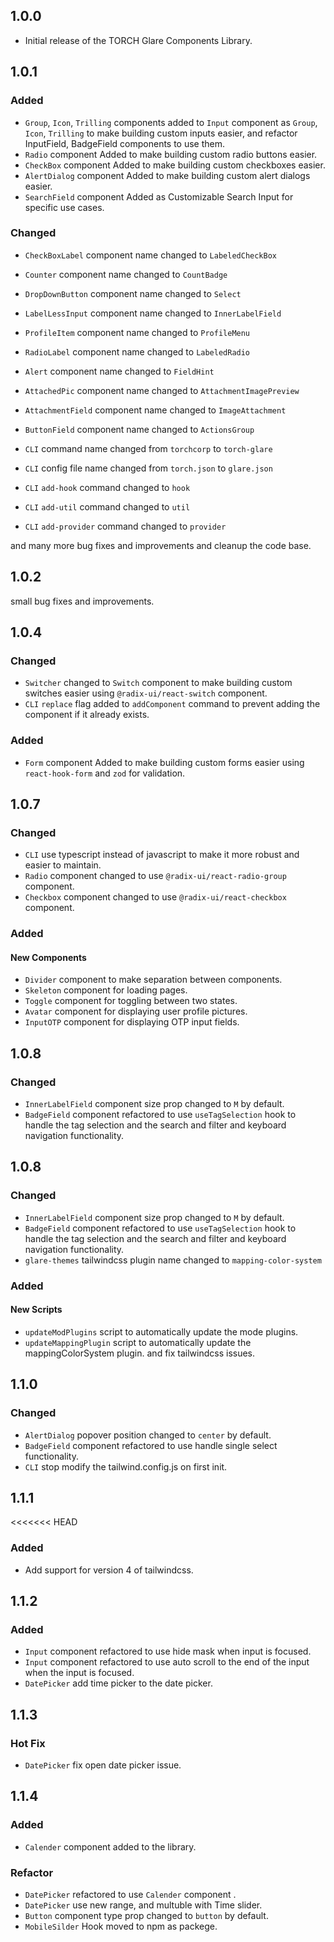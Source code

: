 ## 1.0.0

- Initial release of the TORCH Glare Components Library.

## 1.0.1

### Added
- `Group`, `Icon`, `Trilling` components added to `Input` component as `Group`, `Icon`, `Trilling` to make building custom inputs easier, and refactor InputField, BadgeField components to use them.
- `Radio` component Added to make building custom radio buttons easier.
- `CheckBox` component Added to make building custom checkboxes easier.
- `AlertDialog` component Added to make building custom alert dialogs easier.
- `SearchField` component Added as Customizable Search Input for specific use cases.


### Changed
- `CheckBoxLabel` component name changed to `LabeledCheckBox`
- `Counter` component name changed to `CountBadge`
- `DropDownButton` component name changed to `Select`
- `LabelLessInput` component name changed to `InnerLabelField`
- `ProfileItem` component name changed to `ProfileMenu`
- `RadioLabel` component name changed to `LabeledRadio`
- `Alert` component name changed to `FieldHint`
- `AttachedPic` component name changed to `AttachmentImagePreview`
- `AttachmentField` component name changed to `ImageAttachment`
- `ButtonField` component name changed to `ActionsGroup`

- `CLI` command name changed from `torchcorp` to `torch-glare`
- `CLI` config file name changed from `torch.json` to `glare.json`
- `CLI` `add-hook` command changed to `hook`
- `CLI` `add-util` command changed to `util`
- `CLI` `add-provider` command changed to `provider`

and many more bug fixes and improvements and cleanup the code base.


## 1.0.2

small bug fixes and improvements.

## 1.0.4

### Changed
- `Switcher` changed to `Switch` component to make building custom switches easier using `@radix-ui/react-switch` component.
- `CLI` `replace` flag added to `addComponent` command to prevent adding the component if it already exists.
### Added
- `Form` component Added to make building custom forms easier using `react-hook-form` and `zod` for validation.


## 1.0.7

### Changed
- `CLI` use typescript instead of javascript to make it more robust and easier to maintain.
- `Radio` component changed to use `@radix-ui/react-radio-group` component.
- `Checkbox` component changed to use `@radix-ui/react-checkbox` component.

### Added

#### New Components
- `Divider` component to make separation between components.
- `Skeleton` component for loading pages.
- `Toggle` component for toggling between two states.
- `Avatar` component for displaying user profile pictures.
- `InputOTP` component for displaying OTP input fields.

## 1.0.8

### Changed
- `InnerLabelField` component size prop changed to `M` by default.
- `BadgeField` component refactored to use `useTagSelection` hook to handle the tag selection and the search and filter and keyboard navigation functionality.

## 1.0.8

### Changed
- `InnerLabelField` component size prop changed to `M` by default.
- `BadgeField` component refactored to use `useTagSelection` hook to handle the tag selection and the search and filter and keyboard navigation functionality.
- `glare-themes` tailwindcss plugin name changed to `mapping-color-system`


### Added

#### New Scripts
- `updateModPlugins` script to automatically update the mode plugins.
- `updateMappingPlugin` script to automatically update the mappingColorSystem plugin.
and fix tailwindcss issues.


## 1.1.0

### Changed
- `AlertDialog` popover position changed to `center` by default.
- `BadgeField` component refactored to use handle single select functionality.
- `CLI` stop modify the tailwind.config.js on first init.


## 1.1.1

<<<<<<< HEAD
### Added

- Add support for version 4 of tailwindcss.


## 1.1.2

### Added

- `Input` component refactored to use hide mask when input is focused.
- `Input` component refactored to use auto scroll to the end of the input when the input is focused.
- `DatePicker` add time picker to the date picker.

## 1.1.3

### Hot Fix

- `DatePicker` fix open date picker issue.

## 1.1.4

### Added

- `Calender` component added to the library.

### Refactor 

- `DatePicker` refactored to use `Calender` component .
- `DatePicker` use new range, and multuble with Time slider.
- `Button` component type prop changed to `button` by default.
- `MobileSilder` Hook moved to npm as packege.



